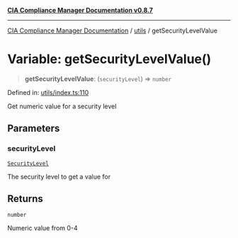 [**CIA Compliance Manager Documentation v0.8.7**](../../README.md)

***

[CIA Compliance Manager Documentation](../../modules.md) / [utils](../README.md) / getSecurityLevelValue

# Variable: getSecurityLevelValue()

> **getSecurityLevelValue**: (`securityLevel`) => `number`

Defined in: [utils/index.ts:110](https://github.com/Hack23/cia-compliance-manager/blob/c1b03266cad85c2f58531e3fd0aea147fa649ae0/src/utils/index.ts#L110)

Get numeric value for a security level

## Parameters

### securityLevel

[`SecurityLevel`](../../index/type-aliases/SecurityLevel.md)

The security level to get a value for

## Returns

`number`

Numeric value from 0-4
